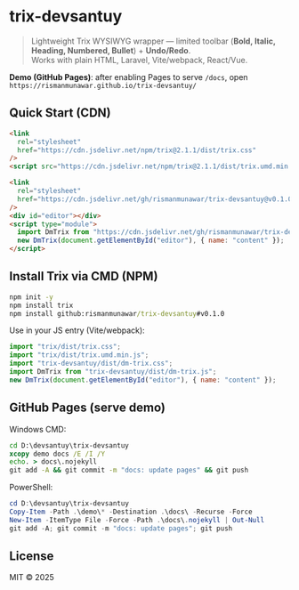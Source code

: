# trix-devsantuy

> Lightweight Trix WYSIWYG wrapper — limited toolbar (**Bold, Italic, Heading, Numbered, Bullet**) + **Undo/Redo**.  
> Works with plain HTML, Laravel, Vite/webpack, React/Vue.

**Demo (GitHub Pages)**: after enabling Pages to serve `/docs`, open `https://rismanmunawar.github.io/trix-devsantuy/`

## Quick Start (CDN)

```html
<link
  rel="stylesheet"
  href="https://cdn.jsdelivr.net/npm/trix@2.1.1/dist/trix.css"
/>
<script src="https://cdn.jsdelivr.net/npm/trix@2.1.1/dist/trix.umd.min.js"></script>

<link
  rel="stylesheet"
  href="https://cdn.jsdelivr.net/gh/rismanmunawar/trix-devsantuy@v0.1.0/dist/dm-trix.css"
/>
<div id="editor"></div>
<script type="module">
  import DmTrix from "https://cdn.jsdelivr.net/gh/rismanmunawar/trix-devsantuy@v0.1.0/dist/dm-trix.js";
  new DmTrix(document.getElementById("editor"), { name: "content" });
</script>
```

## Install Trix via CMD (NPM)

```bat
npm init -y
npm install trix
npm install github:rismanmunawar/trix-devsantuy#v0.1.0
```

Use in your JS entry (Vite/webpack):

```js
import "trix/dist/trix.css";
import "trix/dist/trix.umd.min.js";
import "trix-devsantuy/dist/dm-trix.css";
import DmTrix from "trix-devsantuy/dist/dm-trix.js";
new DmTrix(document.getElementById("editor"), { name: "content" });
```

## GitHub Pages (serve demo)

Windows CMD:

```bat
cd D:\devsantuy\trix-devsantuy
xcopy demo docs /E /I /Y
echo. > docs\.nojekyll
git add -A && git commit -m "docs: update pages" && git push
```

PowerShell:

```powershell
cd D:\devsantuy\trix-devsantuy
Copy-Item -Path .\demo\* -Destination .\docs\ -Recurse -Force
New-Item -ItemType File -Force -Path .\docs\.nojekyll | Out-Null
git add -A; git commit -m "docs: update pages"; git push
```

## License

MIT © 2025
